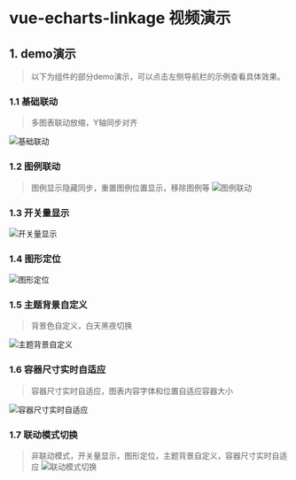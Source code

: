 # vue-echarts-linkage 视频演示

## 1. demo演示
> 以下为组件的部分demo演示，可以点击左侧导航栏的示例查看具体效果。
### 1.1 基础联动
> 多图表联动放缩，Y轴同步对齐

![基础联动](http://yunduoer.fun/resource/vue-echarts-linkage/demo1.gif)
<!-- ![基础联动](/gif/demo1.gif) -->

### 1.2 图例联动
> 图例显示隐藏同步，重置图例位置显示，移除图例等
![图例联动](http://yunduoer.fun/resource/vue-echarts-linkage/demo2.gif)

### 1.3 开关量显示
![开关量显示](http://yunduoer.fun/resource/vue-echarts-linkage/demo3.gif)

### 1.4 图形定位
![图形定位](http://yunduoer.fun/resource/vue-echarts-linkage/demo4.gif)

### 1.5 主题背景自定义
> 背景色自定义，白天黑夜切换

![主题背景自定义](http://yunduoer.fun/resource/vue-echarts-linkage/demo5.gif)

### 1.6 容器尺寸实时自适应
> 容器尺寸实时自适应，图表内容字体和位置自适应容器大小

![容器尺寸实时自适应](http://yunduoer.fun/resource/vue-echarts-linkage/demo6.gif)

### 1.7 联动模式切换
> 非联动模式，开关量显示，图形定位，主题背景自定义，容器尺寸实时自适应
![联动模式切换](http://yunduoer.fun/resource/vue-echarts-linkage/demo7.gif)
